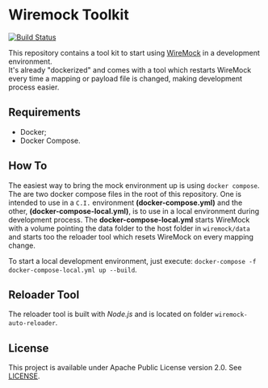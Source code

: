 # Wiremock Toolkit
[![Build Status](https://travis-ci.org/vitorsalgado/wiremock-toolkit.svg?branch=master)](https://travis-ci.org/vitorsalgado/wiremock-toolkit)  

This repository contains a tool kit to start using [WireMock](http://wiremock.org/) in a development environment.  
It's already "dockerized" and comes with a tool which restarts WireMock every time a mapping or payload file is changed, making development process easier.  

## Requirements
* Docker;  
* Docker Compose.

## How To
The easiest way to bring the mock environment up is using `docker compose`. The are two docker compose files in the root of this repository. 
One is intended to use in a `C.I.` environment **(docker-compose.yml)** and the other, **(docker-compose-local.yml)**, is to use in a local environment during 
development process. The **docker-compose-local.yml** starts WireMock with a volume pointing the data folder to the host folder in `wiremock/data` and starts too 
the reloader tool which resets WireMock on every mapping change.

To start a local development environment, just execute: `docker-compose -f docker-compose-local.yml up --build`.

## Reloader Tool
The reloader tool is built with *Node.js* and is located on folder `wiremock-auto-reloader`. 

## License
This project is available under Apache Public License version 2.0. See [LICENSE](LICENSE).